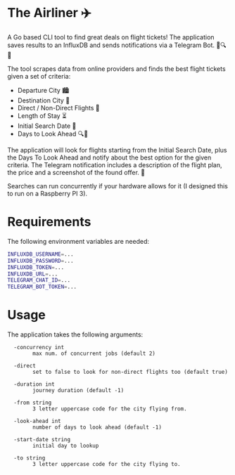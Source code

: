 # The Airliner ✈️  

A Go based CLI tool to find great deals on flight tickets! The application saves results to an InfluxDB and sends notifications via a Telegram Bot. 🛫🔍📲

The tool scrapes data from online providers and finds the best flight tickets given a set of criteria:
- Departure City 🏙️
- Destination City 🌆
- Direct / Non-Direct Flights 🔄
- Length of Stay ⏳
- Initial Search Date 📅
- Days to Look Ahead 🔍👀

The application will look for flights starting from the Initial Search Date, plus the Days To Look Ahead and notify about the best option for the given criteria. The Telegram notification includes a description of the flight plan, the price and a screenshot of the found offer. 📲

Searches can run concurrently if your hardware allows for it (I designed this to run on a Raspberry PI 3). 


# Requirements
The following environment variables are needed:
```bash
INFLUXDB_USERNAME=...
INFLUXDB_PASSWORD=...
INFLUXDB_TOKEN=...
INFLUXDB_URL=...
TELEGRAM_CHAT_ID=...
TELEGRAM_BOT_TOKEN=...
```

# Usage

The application takes the following arguments:
```
  -concurrency int
        max num. of concurrent jobs (default 2)

  -direct
        set to false to look for non-direct flights too (default true)

  -duration int
        journey duration (default -1)

  -from string
        3 letter uppercase code for the city flying from.

  -look-ahead int
        number of days to look ahead (default -1)

  -start-date string
        initial day to lookup

  -to string
        3 letter uppercase code for the city flying to.
```
